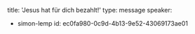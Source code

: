 title: 'Jesus hat für dich bezahlt!'
type: message
speaker:
  - simon-lemp
id: ec0fa980-0c9d-4b13-9e52-43069173ae01
